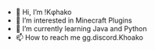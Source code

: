 - 👋 Hi, I’m !Kφhako
- 👀 I’m interested in Minecraft Plugins 
- 🌱 I’m currently learning Java and Python
- 📫 How to reach me gg.discord.Khoako

